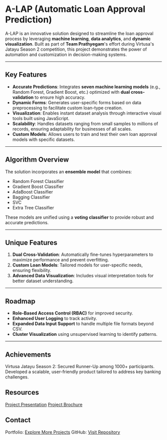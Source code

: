 # A-LAP (Automatic Loan Approval Prediction)

A-LAP is an innovative solution designed to streamline the loan approval process by leveraging **machine learning**, **data analytics**, and **dynamic visualization**. Built as part of **Team Prathyegam**'s effort during Virtusa's Jatayu Season 2 competition, this project demonstrates the power of automation and customization in decision-making systems.

---

## Key Features

- **Accurate Predictions**: Integrates **seven machine learning models** (e.g., Random Forest, Gradient Boost, etc.) optimized with **dual cross-validation** to ensure high accuracy.
- **Dynamic Forms**: Generates user-specific forms based on data preprocessing to facilitate custom loan-type creation.
- **Visualization**: Enables instant dataset analysis through interactive visual tools built using JavaScript.
- **Scalability**: Handles datasets ranging from small samples to millions of records, ensuring adaptability for businesses of all scales.
- **Custom Models**: Allows users to train and test their own loan approval models with specific datasets.

---

## Algorithm Overview

The solution incorporates an **ensemble model** that combines:
- Random Forest Classifier
- Gradient Boost Classifier
- AdaBoost Classifier
- Bagging Classifier
- SVC
- Extra Tree Classifier

These models are unified using a **voting classifier** to provide robust and accurate predictions.

---

## Unique Features

1. **Dual Cross-Validation**: Automatically fine-tunes hyperparameters to maximize performance and prevent overfitting.
2. **Custom Loan Models**: Tailored models for user-specific needs, ensuring flexibility.
3. **Advanced Data Visualization**: Includes visual interpretation tools for better dataset understanding.

---

## Roadmap

- **Role-Based Access Control (RBAC)** for improved security.
- **Enhanced User Logging** to track activity.
- **Expanded Data Input Support** to handle multiple file formats beyond CSV.
- **Cluster Visualization** using unsupervised learning to identify patterns.

---


## Achievements

Virtusa Jatayu Season 2: Secured Runner-Up among 1000+ participants.
Developed a scalable, user-friendly product tailored to address key banking challenges.

## Resources

[Project Presentation](https://github.com/Rifhath/Automatic-Loan-approval-prediction-model/blob/main/Jatayu_Season_%202(Prathyegam_A-LAP).pptx)
[Project Brochure](https://github.com/Rifhath/Automatic-Loan-approval-prediction-model/blob/main/Brochure.pdf)

## Contact

Portfolio: [Explore More Projects](https://rifhathaslamjr162.wixsite.com/my-site-3)
GitHub: [Visit Repository](https://github.com/Rifhath)
